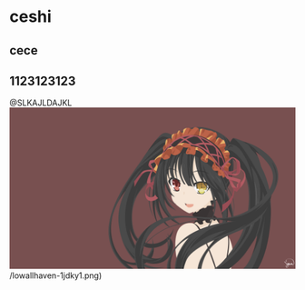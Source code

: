 # ceshi 
## cece 
## 1123123123
@SLKAJLDAJKL 
![d](https://github.com/HuweZh/HuweZh.github.io/blob/main/docs/md/wallhaven-1jdky1.png)/lowallhaven-1jdky1.png)    